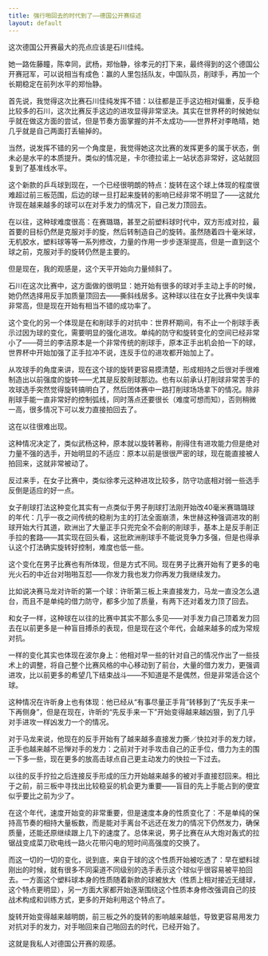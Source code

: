 ```yaml
---
title: 强行啪回去的时代到了——德国公开赛综述
layout: default
---
```


这次德国公开赛最大的亮点应该是石川佳纯。

她一路佐藤瞳，陈幸同，武杨，郑怡静，徐孝元的打下来，最终得到的这个德国公开赛冠军，可以说相当有成色：赢的人里包括队友，中国队员，削球手，再加一个长期稳定在前列水平的郑怡静。

首先说，我觉得这次比赛石川佳纯发挥不错：以往都是正手这边相对偏重，反手稳比较多的石川，这次比赛反手这边的进攻显得非常坚决。其实在世界杯的时候她似乎就在做这方面的尝试，但是节奏方面掌握的并不太成功——世界杯对李皓晴，她几乎就是自己两面打丢输掉的。

当然，说发挥不错的另一个角度是，我觉得她这次比赛的发挥更多的属于状态，倒未必是水平的本质提升。类似的情况是，卡尔德拉诺上一站状态非常好，这站就回复到了基准线水平。

这个新款的乒乓球到现在，一个已经很明朗的特点：旋转在这个球上体现的程度很难超过前三板范围，后边的球一旦打起来旋转的影响已经非常不明显了——这就允许现在越来越多的球可以在对手发力的情况下，自己发力顶回去。

在以往，这种球难度很高：在赛璐璐，甚至之前塑料球时代中，双方形成对拉，最首要的目标仍然是克服对手的旋，然后转制造自己的旋转。虽然随着四十毫米球，无机胶水，塑料球等等一系列修改，力量的作用一步步逐渐提高，但是一直到这个球之前，克服对手的旋转仍然是主要的。

但是现在，我的观感是，这个天平开始向力量倾斜了。

石川在这次比赛中，这方面做的很明显：她开始有很多的球对手主动上手的时候， 她仍然选择用反手加质量顶回去——撕斜线居多。这种球以往在女子比赛中失误率非常高，但是现在开始有相当不错的成功率了。

这个变化的另一个体现是在和削球手的对抗中：世界杯期间，有不止一个削球手表示过因为球的变化，需要明显的强化进攻。单纯的防守和旋转变化的空间已经非常小了——荷兰的李洁原本是一个非常传统的削球手，原本正手出机会拍一下的球，世界杯中开始加强了正手拉冲不说，连反手位的进攻都开始加上了。

从攻球手的角度来讲，现在这个球的旋转更容易摸清楚，形成相持之后很对手很难制造出以前强度的旋转——尤其是反胶削球那边。也有以前承认打削球非常苦手的攻球选手突然觉得旋转搞明白了，然后团体赛中一路打削球场场拿下的情况。除非削球手能一直非常好的控制弧线，同时落点还要很长（难度可想而知），否则稍微一高，很多情况下可以发力直接拍回去了。

这在以往很难出现。

这种情况决定了，类似武杨这种，原本就以旋转著称，削得住有进攻能力但是绝对力量不强的选手，开始明显的不适应：原本以前是很很严密的球，现在能直接被人拍回来，这就非常被动了。

反过来手，在女子比赛中，类似徐孝元这种进攻比较多，防守功底相对弱一些选手反倒是适应的好一点。

女子削球打法这种变化其实有一点类似于男子削球打法刚开始改40毫米赛璐璐球的年代：几乎一夜之间传统的稳削为主的打法全面崩溃，朱世赫这种强调进攻的削球开始大行其道，欧洲出了大量正手只兜完全不会削的削球手，基本上是反手削正手拉的套路——其实现在回头看，这批欧洲削球手不能说竞争力多强，但是也得承认这个打法确实旋转好控制，难度也低一些。

这个变化在男子比赛也有所体现，但是方式不同。现在男子比赛开始有了更多的电光火石的中近台对啪啪互怼——你发力我也发力你再发力我继续发力。

比如说决赛马龙对许昕的第一个球：许昕第三板上来直接发力，马龙一直没怎么退台，而且不是单纯的借力防守，都多少加了质量，有两下还对着发力顶了回去。

和女子一样，这种球在以往的比赛中其实不那么多见——对手发力自己顶着发力回去在以前更多是一种盲目搏杀的表现，但是现在这个年代，会越来越多的成为常规对抗。

一样的变化其实也体现在波尔身上：他相对早一些的针对自己的情况作出了一些技术上的调整，将自己整个比赛风格的中心移动到了前台，大量的借力发力，更强调进攻，比以前更多的希望几下结束战斗——不知道是不是偶然，但是非常适合这个球。

这种情况在许昕身上也有体现：他已经从“有事尽量正手背”转移到了“先反手来一下再侧身”，但是在现在，许昕的“先反手来一下”开始变得越来越凶狠，到了几乎对手进攻一样凶发力一个的情况。

对于马龙来说，他现在的反手开始有了越来越多直接发力撕／快拉对手的发力球，正手也越来越不忌惮对手的发力：之前对于对手攻击自己的正手位，借力为主的围一下多一些，现在更多的放高击球点自己更主动发力的快拉一下过去。

以往的反手拧拉之后连接反手形成的压力开始越来越多的被对手直接怼回来。相比于之前，前三板中寻找出比较稳妥的机会更为重要——盲目的先上手能占到的便宜似乎要比之前为少了。

在这个年代，速度开始变的非常重要，但是速度本身的性质变化了：不是单纯的保持高节奏的相持大量板数，而是能对手离台不远还在发力的情况下仍然发力，确保质量，还能还原继续跟上几下的速度了。总体来说，男子比赛在从大炮对轰式的拉锯战变成菜刀砍电线一路火花带闪电的短时间高强度的交换了。

而这一切的一切的变化，说到底，来自于球的这个性质开始被吃透了：早在塑料球刚出的时候，就有很多不同渠道不同级别的选手表示这个球似乎很容易被平拍回去。一方面这个塑料球本身的性质随着新款的球被放大（性质上相对接近无缝球，这个特点更明显），另一方面大家都开始逐渐围绕这个性质本身修改强调自己的技战术构成和训练方式，更多的开始利用这个特点了。

旋转开始变得越来越明朗，前三板之外的旋转的影响越来越低，导致更容易用发力对抗对手的发力，对手啪回来自己啪回去的时代，已经开始了。

这就是我私人对德国公开赛的观感。